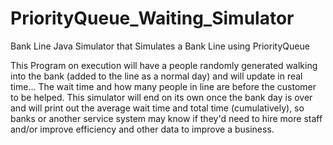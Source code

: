 # PriorityQueue_Waiting_Simulator

Bank Line Java Simulator that Simulates a Bank Line using PriorityQueue

This Program on execution will have a people randomly generated walking into the bank (added to the line as a normal day) and will update in real time...
The wait time and how many people in line are before the customer to be helped. This simulator will end on its own once the bank day is over and will print out
the average wait time and total time (cumulatively), so banks or another service system may know if they'd need to hire more staff and/or improve efficiency and other
data to improve a business.
